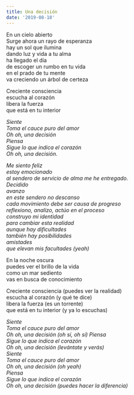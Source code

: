 ```yaml
---
title: Una decisión
date: '2019-08-18'
---
```

En un cielo abierto   
Surge ahora un rayo de esperanza   
hay un sol que ilumina   
dando luz y vida a tu alma   
ha llegado el día   
de escoger un rumbo en tu vida   
en el prado de tu mente   
va creciendo un árbol de certeza  
  
Creciente consciencia   
escucha al corazón   
libera la fuerza   
que está en tu interior   
  
*Siente*   
*Toma el cauce puro del amor*   
*Oh oh, una decisión*   
*Piensa*   
*Sigue lo que indica el corazón*   
*Oh oh, una decisión.*   
  
*Me siento feliz*  
*estoy emocionado*  
*al sendero de servicio de alma me he entregado.*   
*Decidido*  
*avanzo*  
*en este sendero no descanso*  
*cada movimiento debe ser causa de progreso*   
*reflexiono, analizo, actúo en el proceso*   
*construyo mi identidad*  
*para cambiar esta realidad*  
*aunque hay dificultades*  
*también hay posibilidades*  
*amistades*  
*que elevan mis facultades (yeah)*   
  
En la noche oscura  
puedes ver el brillo de la vida   
como un mar sediento  
vas en busca de conocimiento   
  
Creciente consciencia (puedes ver la realidad)   
escucha al corazón (y qué te dice)  
libera la fuerza (es un torrente)  
que está en tu interior (y ya lo escuchas)   
  
*Siente*  
*Toma el cauce puro del amor*  
*Oh oh, una decisión (oh sí, oh sí) Piensa*  
*Sigue lo que indica el corazón*  
*Oh oh, una decisión (levántate y verás)*   
*Siente*  
*Toma el cauce puro del amor*  
*Oh oh, una decisión (oh yeah)*  
*Piensa*  
*Sigue lo que indica el corazón*  
*Oh oh, una decisión (puedes hacer la diferencia)*  
  